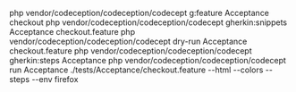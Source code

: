 php vendor/codeception/codeception/codecept g:feature Acceptance checkout
php vendor/codeception/codeception/codecept gherkin:snippets Acceptance checkout.feature
php vendor/codeception/codeception/codecept dry-run Acceptance checkout.feature
php vendor/codeception/codeception/codecept gherkin:steps Acceptance
php vendor/codeception/codeception/codecept run Acceptance ./tests/Acceptance/checkout.feature --html --colors --steps --env firefox